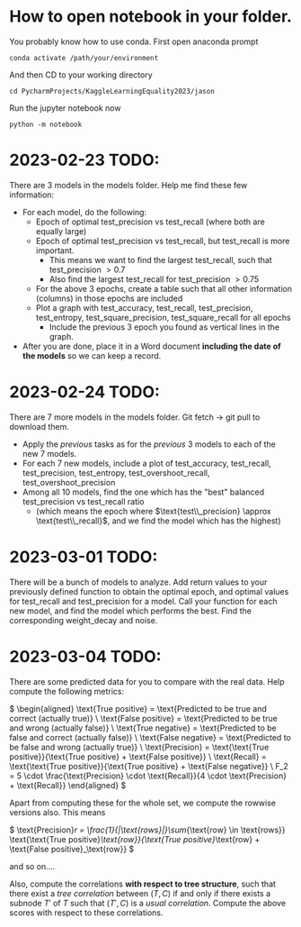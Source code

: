 # How to open notebook in your folder.

You probably know how to use conda. First open anaconda prompt

    conda activate /path/your/environment

And then CD to your working directory

    cd PycharmProjects/KaggleLearningEquality2023/jason

Run the jupyter notebook now

    python -m notebook


# 2023-02-23 TODO:

There are 3 models in the models folder. Help me find these few information:
* For each model, do the following:
    * Epoch of optimal test_precision vs test_recall (where both are equally large)
    * Epoch of optimal test_precision vs test_recall, but test_recall is more important.
        * This means we want to find the largest test_recall, such that test_precision $>0.7$
        * Also find the largest test_recall for test_precision $>0.75$
    * For the above 3 epochs, create a table such that all other information (columns) in those epochs are included
    * Plot a graph with test_accuracy, test_recall, test_precision, test_entropy, test_square_precision, test_square_recall for all epochs
        * Include the previous 3 epoch you found as vertical lines in the graph.
* After you are done, place it in a Word document **including the date of the models** so we can keep a record.

# 2023-02-24 TODO:

There are 7 more models in the models folder. Git fetch -> git pull to download them.
* Apply the *previous* tasks as for the *previous* 3 models to each of the new 7 models.
* For each 7 new models, include a plot of test_accuracy, test_recall, test_precision, test_entropy, test_overshoot_recall, test_overshoot_precision
* Among all 10 models, find the one which has the "best" balanced test_precision vs test_recall ratio
    * (which means the epoch where $\text{test\\_precision} \approx \text{test\\_recall}$, and we find the model which has the highest)
    
# 2023-03-01 TODO:

There will be a bunch of models to analyze. Add return values to your previously defined function to obtain the optimal epoch, and optimal values for test_recall and test_precision for a model. Call your function for each new model, and find the model which performs the best. Find the corresponding weight_decay and noise.

# 2023-03-04 TODO:
There are some predicted data for you to compare with the real data. Help compute the following metrics:

$
\begin{aligned}
\text{True positive} = \text{Predicted to be true and correct (actually true)}   \\
\text{False positive} = \text{Predicted to be true and wrong (actually false)}   \\
\text{True negative} = \text{Predicted to be false and correct (actually false)}   \\
\text{False negative} = \text{Predicted to be false and wrong (actually true)}   \\
\text{Precision} = \text{\text{True positive}}{\text{True positive} + \text{False positive}}   \\
\text{Recall} = \text{\text{True positive}}{\text{True positive} + \text{False negative}}   \\
F_2 = 5 \cdot \frac{\text{Precision} \cdot \text{Recall}}{4 \cdot \text{Precision} + \text{Recall}}
\end{aligned}
$

Apart from computing these for the whole set, we compute the rowwise versions also. This means

$
\text{Precision}_r = \frac{1}{|\text{rows}|}\sum_{\text{row} \in \text{rows}} \text{\text{True positive}_\text{row}}{\text{True positive}_\text{row} + \text{False positive}_\text{row}}
$

and so on....

Also, compute the correlations **with respect to tree structure**, such that there exist a *tree correlation* between $(T,C)$ if and only if there exists a subnode $T'$ of $T$ such that $(T',C)$ is a *usual correlation*. Compute the above scores with respect to these correlations.
